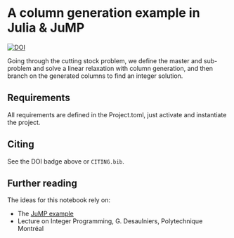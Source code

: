 # A column generation example in Julia & JuMP

[![DOI](https://zenodo.org/badge/130896714.svg)](https://zenodo.org/badge/latestdoi/130896714)

Going through the cutting stock problem, we define the master
and sub-problem and solve a linear relaxation with column generation,
and then branch on the generated columns to find an integer solution.

## Requirements

All requirements are defined in the Project.toml, just activate and
instantiate the project.

## Citing

See the DOI badge above or `CITING.bib`.

## Further reading

The ideas for this notebook rely on:
* The [JuMP example](http://www.juliaopt.org/notebooks/Shuvomoy%20-%20Column%20generation.html)
* Lecture on Integer Programming, G. Desaulniers, Polytechnique Montréal

